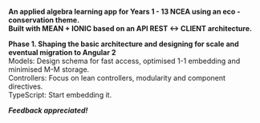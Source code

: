 **An applied algebra learning app for Years 1 - 13 NCEA using an eco - conservation theme.**  
**Built with MEAN + IONIC based on an API REST <-> CLIENT architecture.**

**Phase 1. Shaping the basic architecture and designing for scale and eventual migration to Angular 2**  
Models: Design schema for fast access, optimised 1-1 embedding and minimised M-M storage.  
Controllers: Focus on lean controllers, modularity and component directives.  
TypeScript: Start embedding it.  

_**Feedback appreciated!**_  
